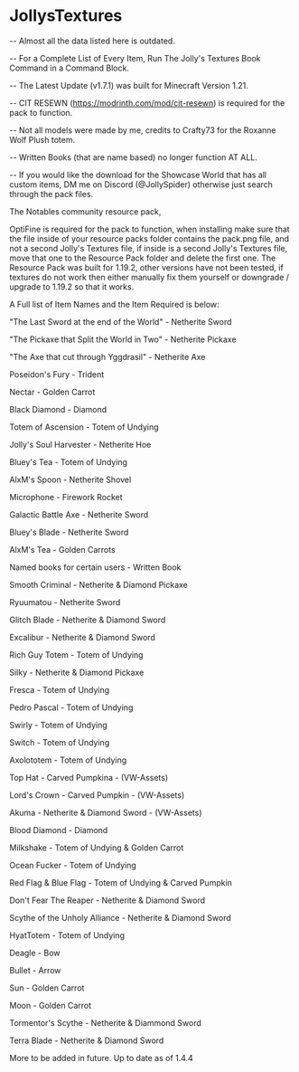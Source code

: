 # JollysTextures


-- Almost all the data listed here is outdated. 

-- For a Complete List of Every Item, Run The Jolly's Textures Book Command in a Command Block.

-- The Latest Update (v1.7.1) was built for Minecraft Version 1.21.

-- CIT RESEWN (https://modrinth.com/mod/cit-resewn) is required for the pack to function.

-- Not all models were made by me, credits to Crafty73 for the Roxanne Wolf Plush totem.

-- Written Books (that are name based) no longer function AT ALL.

-- If you would like the download for the Showcase World that has all custom items, DM me on Discord (@JollySpider) otherwise just search through the pack files.


The Notables community resource pack,

OptiFine is required for the pack to function, when installing make sure that the file inside of your resource packs folder contains the pack.png file, and not a second Jolly's Textures file, if inside is a second Jolly's Textures file, move that one to the Resource Pack folder and delete the first one. The Resource Pack was built for 1.19.2,
other versions have not been tested, if textures do not work then either manually fix them yourself or downgrade / upgrade to 1.19.2 so that it works.

A Full list of Item Names and the Item Required is below:

"The Last Sword at the end of the World" - Netherite Sword

"The Pickaxe that Split the World in Two" - Netherite Pickaxe

"The Axe that cut through Yggdrasil" - Netherite Axe

Poseidon's Fury - Trident

Nectar - Golden Carrot

Black Diamond - Diamond

Totem of Ascension - Totem of Undying

Jolly's Soul Harvester - Netherite Hoe

Bluey's Tea - Totem of Undying

AlxM's Spoon - Netherite Shovel

Microphone - Firework Rocket

Galactic Battle Axe - Netherite Sword

Bluey's Blade - Netherite Sword

AlxM's Tea - Golden Carrots

Named books for certain users - Written Book

Smooth Criminal - Netherite & Diamond Pickaxe

Ryuumatou - Netherite Sword

Glitch Blade - Netherite & Diamond Sword

Excalibur - Netherite & Diamond Sword

Rich Guy Totem - Totem of Undying

Silky - Netherite & Diamond Pickaxe 

Fresca - Totem of Undying

Pedro Pascal - Totem of Undying

Swirly - Totem of Undying

Switch - Totem of Undying

Axolototem - Totem of Undying

Top Hat - Carved Pumpkina - (VW-Assets)

Lord's Crown - Carved Pumpkin - (VW-Assets)

Akuma - Netherite & Diamond Sword - (VW-Assets)

Blood Diamond - Diamond

Milkshake - Totem of Undying & Golden Carrot

Ocean Fucker - Totem of Undying

Red Flag & Blue Flag - Totem of Undying & Carved Pumpkin

Don't Fear The Reaper - Netherite & Diamond Sword

Scythe of the Unholy Alliance - Netherite & Diamond Sword

HyatTotem - Totem of Undying

Deagle - Bow

Bullet - Arrow

Sun - Golden Carrot

Moon - Golden Carrot

Tormentor's Scythe - Netherite & Diammond Sword

Terra Blade - Netherite & Diamond Sword

More to be added in future.
Up to date as of 1.4.4

